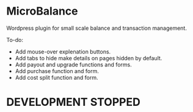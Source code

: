 # MicroBalance
Wordpress plugin for small scale balance and transaction management.

To-do:
 - Add mouse-over explenation buttons.
 - Add tabs to hide make details on pages hidden by default.
 - Add payout and upgrade functions and forms.
 - Add purchase function and form.
 - Add cost split function and form.

# DEVELOPMENT STOPPED
